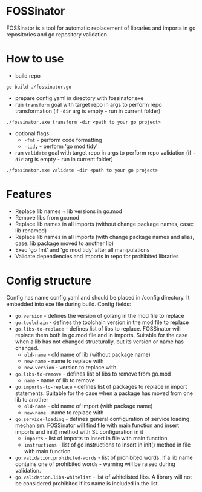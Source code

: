 # FOSSinator

FOSSinator is a tool for automatic replacement of libraries and imports in go repositories and go repository validation.

# How to use
- build repo
```
go build ./fossinator.go
```
- prepare config.yaml in directory with fossinator.exe
- run `transform` goal with target repo in args to perform repo transformation (if `-dir` arg is empty - run in current folder)
```
./fossinator.exe transform -dir <path to your go project>
```
- optional flags:
  - `-fmt` - perform code formatting
  - `-tidy` - perform 'go mod tidy'
- run `validate` goal with target repo in args to perform repo validation (if `-dir` arg is empty - run in current folder)
```
./fossinator.exe validate -dir <path to your go project>
```

# Features
- Replace lib names + lib versions in go.mod
- Remove libs from go.mod
- Replace lib names in all imports (without change package names, case: lib renamed)
- Replace lib names in all imports (with change package names and alias, case: lib package moved to another lib)
- Exec 'go fmt' and 'go mod tidy' after all manipulations 
- Validate dependencies and imports in repo for prohibited libraries

# Config structure
Config has name config.yaml and should be placed in /config directory. It embedded into exe file during build.
Config fields:
- `go.version` - defines the version of golang in the mod file to replace
- `go.toolchain` - defines the toolchain version in the mod file to replace
- `go.libs-to-replace` - defines list of libs to replace. FOSSinator will replace them both in go.mod file and in imports. Suitable for the case when a lib has not changed structurally, but its version or name has changed.
  - `old-name` - old name of lib (without package name)
  - `new-name` - name to replace with
  - `new-version` - version to replace with
- `go.libs-to-remove` - defines list of libs to remove from go.mod
  - `name` - name of lib to remove
- `go.imports-to-replace` - defines list of packages to replace in import statements. Suitable for the case when a package has moved from one lib to another
  - `old-name` - old name of import (with package name)
  - `new-name` - name to replace with
- `go.service-loading` - defines general configuration of service loading mechanism. FOSSinator will find file with main function and insert imports and init() method with SL configuration in it
  - `imports` - list of imports to insert in file with main function
  - `instructions` - list of go instructions to insert in init() method in file with main function
- `go.validation.prohibited-words` - list of prohibited words. If a lib name contains one of prohibited words - warning will be raised during validation.
- `go.validation.libs-whitelist` - list of whitelisted libs. A library will not be considered prohibited if its name is included in the list.